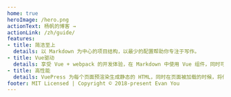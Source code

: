 ```yaml
---
home: true
heroImage: /hero.png
actionText: 杨帆的博客 →
actionLink: /zh/guide/
features:
- title: 简洁至上
  details: 以 Markdown 为中心的项目结构，以最少的配置帮助你专注于写作。
- title: Vue驱动
  details: 享受 Vue + webpack 的开发体验，在 Markdown 中使用 Vue 组件，同时可以使用 Vue 来开发自定义主题。
- title: 高性能
  details: VuePress 为每个页面预渲染生成静态的 HTML，同时在页面被加载的时候，将作为 SPA 运行。
footer: MIT Licensed | Copyright © 2018-present Evan You
---
```


<style>
.theme-container .home{
   /* width:100vw !important; */
       max-width: 1480px;
       padding-left:0;
       padding-right:0;

}
 .home .features{
    max-width: 980px;
    margin:auto;
} 
.hero img{
  display:block;
  width:100%;
  height:70vh;
}
</style>